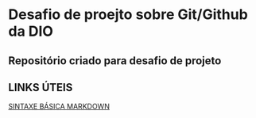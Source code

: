 # Desafio de proejto sobre Git/Github da DIO
## Repositório criado para desafio de projeto

## LINKS ÚTEIS
[SINTAXE BÁSICA MARKDOWN](https://www.markdownguide.org/)

